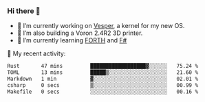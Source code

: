 ### Hi there 👋

<!--
**berkus/berkus** is a ✨ _special_ ✨ repository because its `README.md` (this file) appears on your GitHub profile.

Here are some ideas to get you started:

- 🔭 I’m currently working on ...
- 🌱 I’m currently learning ...
- 👯 I’m looking to collaborate on ...
- 🤔 I’m looking for help with ...
- 💬 Ask me about ...
- 📫 How to reach me: ...
- 😄 Pronouns: ...
- ⚡ Fun fact: ...
-->

- 🔭 I’m currently working on [Vesper](https://github.com/metta-systems/vesper), a kernel for my new OS.
- 🔭 I’m also building a Voron 2.4R2 3D printer.
- 🌱 I’m currently learning [FORTH](http://forth.com/starting-forth/) and [F#](https://fsharpforfunandprofit.com/)

💼 My recent activity:

<!--START_SECTION:waka-->

```txt
Rust       47 mins         ██████████████████▓░░░░░░   75.24 %
TOML       13 mins         █████▒░░░░░░░░░░░░░░░░░░░   21.60 %
Markdown   1 min           ▓░░░░░░░░░░░░░░░░░░░░░░░░   02.01 %
csharp     0 secs          ▒░░░░░░░░░░░░░░░░░░░░░░░░   00.99 %
Makefile   0 secs          ░░░░░░░░░░░░░░░░░░░░░░░░░   00.16 %
```

<!--END_SECTION:waka-->
